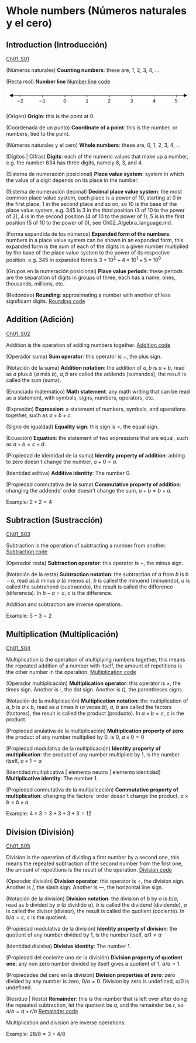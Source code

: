 
#   Whole numbers (Números naturales y el cero)

## Introduction (Introducción)
[Ch01_S01](../../../Libros/Mathematics/Algebra_basics__Prealgebra__OpenStax.pdf#page=15)

(Números naturales)
**Counting numbers**: these are, 1, 2, 3, 4, ...

(Recta real)
**Number line**
[Number line code](Programs/Ch01/S01_01_Number_line.py)

![image_number_line](Images/Ch01/S01_01_Number_line.png)

(Origen)
**Origin**: this is the point at 0.

(Coordenada de un punto)
**Coordinate of a point**: this is the number, or numbers, tied to the point.

(Números naturales y el cero)
**Whole numbers**: these are, 0, 1, 2, 3, 4, ...

(Dígitos | Cifras)
**Digits**: each of the numeric values that make up a number, e.g. the number 834 has three digits, namely 8, 3, and 4.

(Sistema de numeración posicional)
**Place value system**: system in which the value of a digit depends on its place in the number.

(Sistema de numeración decimal)
**Decimal place value system**: the most common place value system, each place is a power of 10, starting at 0 in the first place, 1 in the second place and so on, so 10 is the base of the place value system, e.g. $345$ is 3 in the third position (3 of 10 to the power of 2), 4 is in the second position (4 of 10 to the power of 1), 5 is in the first position (5 of 10 to the power of 0), see Ch02_Algebra_language.md.

(Forma expandida de los números)
**Expanded form of the numbers**: numbers in a place value system can be shown in an expanded form, this expanded form is the sum of each of the digits in a given number multiplied by the base of the place value system to the power of its respective position, e.g. $345$ in expanded form is $3*10^2 + 4*10^1 + 5*10^0$

(Grupos en la numeración posicional)
**Plave value periods**: these periods are the separation of digits in groups of three, each has a name, ones, thousands, millions, etc.

(Redondeo)
**Rounding**: approximating a number with another of less significant digits.
[Rounding code](Programs/Ch01/S01_02_Rounding.py)

## Addition (Adición)
[Ch01_S02](../../../Libros/Mathematics/Algebra_basics__Prealgebra__OpenStax.pdf#page=32)

Addition is the operation of adding numbers together.
[Addition code](Programs/Ch01/S02_01_Addition.py)

(Operador suma)
**Sum operator**: this operator is $+$, the plus sign.

(Notación de la suma)
**Addition notation**: the addition of $a, b$ is $a + b$, read as $a$ plus $b$ ($a$ más $b$), $a, b$ are called the addends (sumandos), the result is called the sum (suma).

(Enunciado matemático)
**Math statement**: any math writing that can be read as a statement, with symbols, signs, numbers, operators, etc.

(Expresión)
**Expression**: a statement of numbers, symbols, and operations together, such as $a + b + c$.

(Signo de igualdad)
**Equality sign**: this sign is $=$, the equal sign.

(Ecuación)
**Equation**: the statement of two expressions that are equal, such as $a + b = c + d$.

(Propiedad de identidad de la suma)
**Identity property of addition**: adding to zero doesn't change the number, $a + 0 = a$.

(Identidad aditiva)
**Additive identity**: The number 0.

(Propiedad conmutativa de la suma)
**Commutative property of addition**: changing the addends' order doesn't change the sum, $a + b = b + a$.

Example: $2 + 2 = 4$

## Subtraction (Sustracción)
[Ch01_S03](../../../Libros/Mathematics/Algebra_basics__Prealgebra__OpenStax.pdf#page=48)

Subtraction is the operation of subtracting a number from another.
[Subtraction code](Programs/Ch01/S03_01_Subtraction.py)

(Operador resta)
**Subtraction operator**: this operator is $-$, the minus sign.

(Notación de la resta)
**Subtraction notation**: the subtraction of $a$ from $b$ is $b - a$, read as $b$ minus $a$ ($b$ menos $a$), $b$ is called the minuend (minuendo), $a$ is called the subtrahend (sustraendo), the result is called the difference (diferencia). In $b - a = c$, $c$ is the difference.

Addition and subtraction are inverse operations.

Example: $5 - 3 = 2$

## Multiplication (Multiplicación)
[Ch01_S04](../../../Libros/Mathematics/Algebra_basics__Prealgebra__OpenStax.pdf#page=63)

Multiplication is the operation of multiplying numbers together, this means the repeated addition of a number with itself, the amount of repetitions is the other number in the operation.
[Multiplication code](Programs/Ch01/S04_01_Multiplication.py)

(Operador multiplicación)
**Multiplication operator**: this operator is $\times$, the times sign. Another is $\cdot$, the dot sign. Another is $()$, the parentheses signs.

(Notación de la multiplicación)
**Multiplication notation**: the multiplication of $a, b$ is $a \times b$, read as $a$ times $b$ ($a$ veces $b$), $a$, $b$ are called the factors (factores), the result is called the product (producto). In $a \times b = c$, $c$ is the product.

(Propiedad anulativa de la multiplicación)
**Multiplication property of zero**: the product of any number multiplied by 0, is 0, $a \times 0 = 0$

(Propiedad modulativa de la multiplicación)
**Identity property of multiplication**: the product of any number multiplied by 1, is the number itself, $a \times 1 = a$

(Identidad multiplicativa | elemento neutro | elemento identidad)
**Multiplicative identity**: The number 1.

(Propiedad conmutativa de la multiplicación)
**Commutative property of multiplication**: changing the factors' order doesn't change the product, $a \times b = b \times a$

Example: $4 \times 3 = 3 + 3 + 3 + 3 = 12$

## Division (División)
[Ch01_S05](../../../Libros/Mathematics/Algebra_basics__Prealgebra__OpenStax.pdf#page=81)

Division is the operation of dividing a first number by a second one, this means the repeated subtraction of the second number from the first one, the amount of repetitions is the result of the operation.
[Division code](Programs/Ch01/S05_01_Division.py)

(Operador división)
**Division operator**: this operator is $\div$, the division sign. Another is $/$, the slash sign. Another is $\text{---}$, the horizontal line sign.

(Notación de la división)
**Division notation**: the division of $b$ by $a$ is $b/a$, read as $b$ divided by $a$ ($b$ dividido $a$), $b$ is called the dividend (dividendo), $a$ is called the divisor (divisor), the result is called the quotient (cociente). In $b/a = c$, $c$ is the quotient.

(Propiedad modulativa de la división)
**Identity property of division**: the quotient of any number divided by 1, is the number itself, $a/1 = a$

(Identidad divisiva)
**Divisive identity**: The number 1.

(Propiedad del cociente uno de la división)
**Division property of quotient one**: any non zero number divided by itself gives a quotient of 1, $a/a = 1$.

(Propiedades del cero en la división)
**Division properties of zero**: zero divided by any number is zero, $0/a = 0$. Division by zero is undefined, $a/0$ is undefined.

(Residuo | Resto)
**Remainder**: this is the number that is left over after doing the repeated subtraction, let the quotient be $q$, and the remainder be $r$, so $a/b = q + r/b$
[Remainder code](Programs/Ch01/S05_02_Remainder.py)

Multiplication and division are inverse operations.

Example: $28/8 = 3 + 4/8$